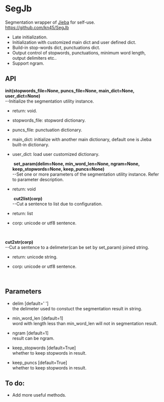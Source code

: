 # SegJb
Segmentation wrapper of [Jieba](https://github.com/fxsjy/jieba) for self-use.  
https://github.com/kn45/SegJb

- Late initialization.  
- Initialization with customized main dict and user defined dict.  
- Build-in stop-words dict, punctuations dict.  
- Output control of stopwords, punctuations, minimum word length, output delimiters etc..  
- Support ngram.  

## API

**init(stopwords_file=None, puncs_file=None, main_dict=None, user_dict=None)**  
--Initialize the segmentation utility instance.  
- return: void.  
- stopwords_file: stopword dictionary.  
- puncs_file: punctuation dictionary.  
- main_dict: initialize with another main dictionary, default one is Jieba built-in dictionary.  
- user_dict: load user customized dictionary.  

  ​
**set_param(delim=None, min_word_len=None, ngram=None, keep_stopwords=None, keep_puncs=None)**  
--Set one or more parameters of the segmentation utility instance. Refer to parameter description.  
- return: void  

  ​
**cut2list(corp)**  
--Cut a sentence to list due to configuration.  
- return: list<unicode word>  

- corp: unicode or utf8 sentence.  

  ​

**cut2str(corp)**  
--Cut a sentence to a delimeter(can be set by set_param) joined string.  
- return: unicode string.  

- corp: unicode or utf8 sentence.  

  ​

## Parameters

- delim [default=' ']  
  the delimeter used to constuct the segmentation result in string.  

- min_word_len [default=1]  
  word with length less than min_word_len will not in segmentation result.  

- ngram [default=1]  
  result can be ngram.  

- keep_stopwords [default=True]  
  whether to keep stopwords in result.  

- keep_puncs [default=True]  
  whether to keep stopwords in result.  


## To do:

-  Add more useful methods.

